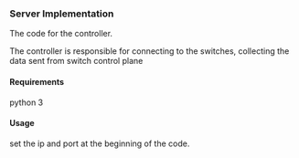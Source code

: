 ### Server Implementation

The code for the controller.

The controller is responsible for connecting to the switches, collecting the data sent from switch control plane
#### Requirements

python 3

#### Usage

set the ip and port at the beginning of the code.